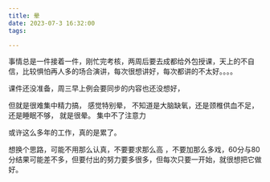 ```yaml
---
title: 晕
date: 2023-07-3 16:32:00
tags: 

---
```


事情总是一件接着一件，刚忙完考核，两周后要去成都给外包授课，天上的不自信，比较惧怕再人多的场合演讲，每次很想讲好，每次都讲的不太好。。。。

课件还没准备，周三早上例会要同步的内容也还没想好，

但就是很难集中精力搞， 感觉特别晕， 不知道是大脑缺氧，还是颈椎供血不足，还是睡眠不够， 就是很晕。 集中不了注意力

或许这么多年的工作，真的是累了。



想换个思路，可能不用那么认真，不要要求那么高 ，不要加那么多戏，60分与80分结果可能差不多，但要付出的努力要多很多，但每次只要一开始，就很想把它做好。



